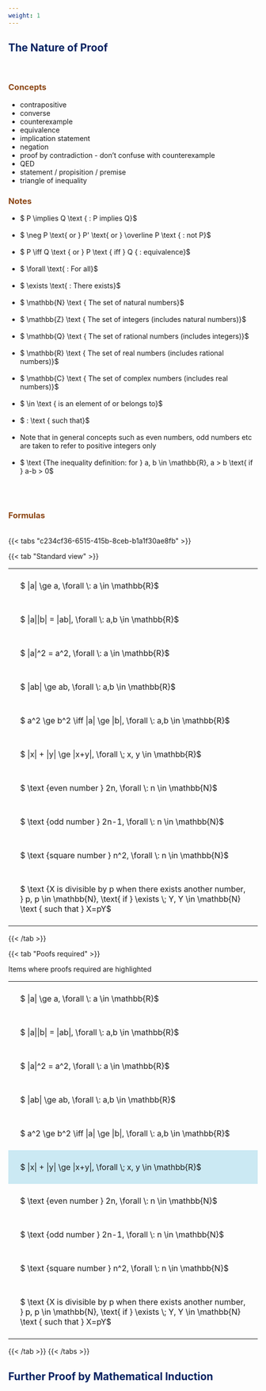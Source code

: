 ```yaml
---
weight: 1
---
```


## <span style="color:RGB(0,32,96"> The Nature of Proof </span> 
<br>

### <span style="color:RGB(139,69,19)"> Concepts  </span>


* contrapositive
* converse
* counterexample
* equivalence
* implication statement
* negation
* proof by contradiction - don’t confuse with counterexample
* QED
* statement / propisition / premise
* triangle of inequality


### <span style="color:RGB(139,69,19)">  Notes </span>


* $ P \implies Q \text { : P implies Q}$
<BR><BR>
* $ \neg P \text{ or } P' \text{ or }  \overline P \text { : not P}$
<BR><BR>
* $ P \iff Q \text { or } P \text { iff } Q { : equivalence}$
<BR><BR>
* $ \forall \text{ : For all}$
<BR><BR>
* $ \exists \text{ : There exists}$
<BR><BR>
* $ \mathbb{N} \text { The set of natural numbers}$
<BR><BR>
* $ \mathbb{Z}  \text { The set of integers (includes natural numbers)}$
<BR><BR>
* $ \mathbb{Q}  \text { The set of rational numbers (includes integers)}$
<BR><BR>
* $ \mathbb{R}  \text { The set of real numbers (includes rational numbers)}$
<BR><BR>
* $ \mathbb{C}  \text { The set of complex numbers (includes real numbers)}$
<BR><BR>
* $ \in  \text { is an element of or belongs to}$
<BR><BR>
* $ :  \text { such that}$
<BR><BR>
* Note that in general concepts such as even numbers, odd numbers etc are taken to refer to positive integers only
<BR><BR>
* $ \text {The inequality definition: for } a, b \in \mathbb{R}, a > b \text{ if } a-b > 0$
<BR><BR>



<br>


###  <span style="color:RGB(139,69,19)"> Formulas </span>
<br>
{{< tabs "c234cf36-6515-415b-8ceb-b1a1f30ae8fb" >}}

{{< tab "Standard view" >}}

<style type="text/css">
#T_bc131 th.col_heading {
  text-align: left;
  font-size: 1em;
}
#T_bc131 td {
  text-align: left;
  font-size: 1em;
  padding: 1.5em;
}
</style>
<table id="T_bc131">
  <thead>
  </thead>
  <tbody>
    <tr>
      <td id="T_bc131_row0_col0" class="data row0 col0" >$ |a| \ge a,  \forall \: a \in \mathbb{R}$</td>
    </tr>
    <tr>
      <td id="T_bc131_row1_col0" class="data row1 col0" >$ |a||b| = |ab|,  \forall \: a,b \in \mathbb{R}$</td>
    </tr>
    <tr>
      <td id="T_bc131_row2_col0" class="data row2 col0" >$ |a|^2 = a^2,  \forall \: a \in \mathbb{R}$</td>
    </tr>
    <tr>
      <td id="T_bc131_row3_col0" class="data row3 col0" >$ |ab| \ge ab,  \forall \: a,b \in \mathbb{R}$</td>
    </tr>
    <tr>
      <td id="T_bc131_row4_col0" class="data row4 col0" >$ a^2 \ge b^2 \iff |a| \ge |b|,  \forall \: a,b \in \mathbb{R}$</td>
    </tr>
    <tr>
      <td id="T_bc131_row5_col0" class="data row5 col0" >$ |x| + |y| \ge |x+y|, \forall \; x, y \in \mathbb{R}$</td>
    </tr>
    <tr>
      <td id="T_bc131_row6_col0" class="data row6 col0" >$ \text {even number } 2n, \forall \: n \in \mathbb{N}$</td>
    </tr>
    <tr>
      <td id="T_bc131_row7_col0" class="data row7 col0" >$ \text {odd number } 2n-1, \forall \: n \in \mathbb{N}$</td>
    </tr>
    <tr>
      <td id="T_bc131_row8_col0" class="data row8 col0" >$ \text {square number } n^2, \forall \: n \in \mathbb{N}$</td>
    </tr>
    <tr>
      <td id="T_bc131_row9_col0" class="data row9 col0" >$ \text {X is divisible by p when there exists another number, } p, p \in \mathbb{N}, \text{ if } \exists \; Y, Y \in \mathbb{N} \text { such that } X=pY$</td>
    </tr>
  </tbody>
</table>
{{< /tab >}}

{{< tab "Poofs required" >}}

Items where proofs required are highlighted 
<br>
<style type="text/css">
#T_3b9ea th.col_heading {
  text-align: left;
  font-size: 1em;
}
#T_3b9ea td {
  text-align: left;
  font-size: 1em;
  padding: 1.5em;
}
#T_3b9ea_row0_col0, #T_3b9ea_row1_col0, #T_3b9ea_row2_col0, #T_3b9ea_row3_col0, #T_3b9ea_row4_col0, #T_3b9ea_row6_col0, #T_3b9ea_row7_col0, #T_3b9ea_row8_col0, #T_3b9ea_row9_col0 {
  background-color: rgba(0,0,0,0);
}
#T_3b9ea_row5_col0 {
  background-color: rgba(0,150,200, 0.2);
}
</style>
<table id="T_3b9ea">
  <thead>
  </thead>
  <tbody>
    <tr>
      <td id="T_3b9ea_row0_col0" class="data row0 col0" >$ |a| \ge a,  \forall \: a \in \mathbb{R}$</td>
    </tr>
    <tr>
      <td id="T_3b9ea_row1_col0" class="data row1 col0" >$ |a||b| = |ab|,  \forall \: a,b \in \mathbb{R}$</td>
    </tr>
    <tr>
      <td id="T_3b9ea_row2_col0" class="data row2 col0" >$ |a|^2 = a^2,  \forall \: a \in \mathbb{R}$</td>
    </tr>
    <tr>
      <td id="T_3b9ea_row3_col0" class="data row3 col0" >$ |ab| \ge ab,  \forall \: a,b \in \mathbb{R}$</td>
    </tr>
    <tr>
      <td id="T_3b9ea_row4_col0" class="data row4 col0" >$ a^2 \ge b^2 \iff |a| \ge |b|,  \forall \: a,b \in \mathbb{R}$</td>
    </tr>
    <tr>
      <td id="T_3b9ea_row5_col0" class="data row5 col0" >$ |x| + |y| \ge |x+y|, \forall \; x, y \in \mathbb{R}$</td>
    </tr>
    <tr>
      <td id="T_3b9ea_row6_col0" class="data row6 col0" >$ \text {even number } 2n, \forall \: n \in \mathbb{N}$</td>
    </tr>
    <tr>
      <td id="T_3b9ea_row7_col0" class="data row7 col0" >$ \text {odd number } 2n-1, \forall \: n \in \mathbb{N}$</td>
    </tr>
    <tr>
      <td id="T_3b9ea_row8_col0" class="data row8 col0" >$ \text {square number } n^2, \forall \: n \in \mathbb{N}$</td>
    </tr>
    <tr>
      <td id="T_3b9ea_row9_col0" class="data row9 col0" >$ \text {X is divisible by p when there exists another number, } p, p \in \mathbb{N}, \text{ if } \exists \; Y, Y \in \mathbb{N} \text { such that } X=pY$</td>
    </tr>
  </tbody>
</table>
{{< /tab >}}
{{< /tabs >}}

## <span style="color:RGB(0,32,96"> Further Proof by Mathematical Induction </span> 
<br>